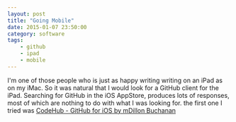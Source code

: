 ```yaml
---
layout: post
title: "Going Mobile"
date: 2015-01-07 23:50:00 
category: software
tags: 
    - github
    - ipad
    - mobile
---
```

I'm one of those people who is just as happy writing writing on an iPad as on my iMac.  So it was natural that I would look for a GitHub client for the iPad.  Searching for GitHub in the iOS AppStore, produces lots of responses, most of which are nothing to do with what I was looking for.  the first one I tried was [CodeHub - GitHub for iOS by mDillon Buchanan](https://appsto.re/gb/93PjQ.i)
